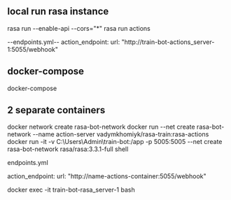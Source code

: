 
## local run rasa instance
rasa run --enable-api --cors="*"
rasa run actions


--endpoints.yml--
action_endpoint:
  url: "http://train-bot-actions_server-1:5055/webhook"

## docker-compose
docker-compose
## 2 separate containers

docker network create rasa-bot-network
docker run  --net create rasa-bot-network --name action-server vadymkhomiyk/rasa-train:rasa-actions 
docker run -it -v C:\Users\Admin\train-bot:/app -p 5005:5005 --net create rasa-bot-network rasa/rasa:3.3.1-full shell


endpoints.yml

action_endpoint:
  url: "http://name-actions-container:5055/webhook"


docker exec  -it train-bot-rasa_server-1 bash